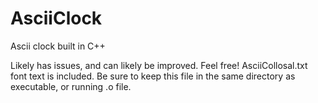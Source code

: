 # AsciiClock

Ascii clock built in C++

Likely has issues, and can likely be improved. Feel free!
AsciiCollosal.txt font text is included. Be sure to keep this file in the same directory as executable, or running .o file.
